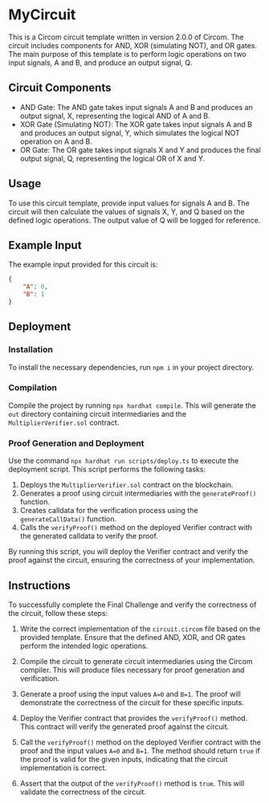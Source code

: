 # MyCircuit

This is a Circom circuit template written in version 2.0.0 of Circom. The circuit includes components for AND, XOR (simulating NOT), and OR gates. The main purpose of this template is to perform logic operations on two input signals, A and B, and produce an output signal, Q.

## Circuit Components

- AND Gate: The AND gate takes input signals A and B and produces an output signal, X, representing the logical AND of A and B.
- XOR Gate (Simulating NOT): The XOR gate takes input signals A and B and produces an output signal, Y, which simulates the logical NOT operation on A and B.
- OR Gate: The OR gate takes input signals X and Y and produces the final output signal, Q, representing the logical OR of X and Y.

## Usage

To use this circuit template, provide input values for signals A and B. The circuit will then calculate the values of signals X, Y, and Q based on the defined logic operations. The output value of Q will be logged for reference.

## Example Input

The example input provided for this circuit is:

```json
{
    "A": 0,
    "B": 1
}
```

## Deployment
### Installation
To install the necessary dependencies, run `npm i` in your project directory.

### Compilation
Compile the project by running `npx hardhat compile`. This will generate the `out` directory containing circuit intermediaries and the `MultiplierVerifier.sol` contract.

### Proof Generation and Deployment
Use the command `npx hardhat run scripts/deploy.ts` to execute the deployment script. This script performs the following tasks:

1. Deploys the `MultiplierVerifier.sol` contract on the blockchain.
2. Generates a proof using circuit intermediaries with the `generateProof()` function.
3. Creates calldata for the verification process using the `generateCallData()` function.
4. Calls the `verifyProof()` method on the deployed Verifier contract with the generated calldata to verify the proof.

By running this script, you will deploy the Verifier contract and verify the proof against the circuit, ensuring the correctness of your implementation.

## Instructions

To successfully complete the Final Challenge and verify the correctness of the circuit, follow these steps:

1. Write the correct implementation of the `circuit.circom` file based on the provided template. Ensure that the defined AND, XOR, and OR gates perform the intended logic operations.

2. Compile the circuit to generate circuit intermediaries using the Circom compiler. This will produce files necessary for proof generation and verification.

3. Generate a proof using the input values `A=0` and `B=1`. The proof will demonstrate the correctness of the circuit for these specific inputs.

4. Deploy the Verifier contract that provides the `verifyProof()` method. This contract will verify the generated proof against the circuit.

5. Call the `verifyProof()` method on the deployed Verifier contract with the proof and the input values `A=0` and `B=1`. The method should return `true` if the proof is valid for the given inputs, indicating that the circuit implementation is correct.

6. Assert that the output of the `verifyProof()` method is `true`. This will validate the correctness of the circuit.
